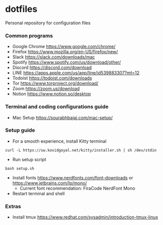 # dotfiles
Personal repository for configuration files

### Common programs
- Google Chrome https://www.google.com/chrome/
- Firefox https://www.mozilla.org/en-US/firefox/new/
- Slack https://slack.com/downloads/mac
- Spotify https://www.spotify.com/us/download/other/
- Discord https://discord.com/download
- LINE https://apps.apple.com/us/app/line/id539883307?mt=12
- Todoist https://todoist.com/downloads
- Tor https://www.torproject.org/download/
- Zoom https://zoom.us/download
- Notion https://www.notion.so/desktop

### Terminal and coding configurations guide
- Mac Setup https://sourabhbajaj.com/mac-setup/

### Setup guide
- For a smooth experience, install Kitty terminal
```
curl -L https://sw.kovidgoyal.net/kitty/installer.sh | sh /dev/stdin
```
- Run setup script
```
bash setup.sh
```
- Install fonts https://www.nerdfonts.com/font-downloads or https://www.jetbrains.com/lp/mono/
  - Current font recommendation: FiraCode NerdFont Mono
- Restart terminal and shell

### Extras
- Install tmux https://www.redhat.com/sysadmin/introduction-tmux-linux
